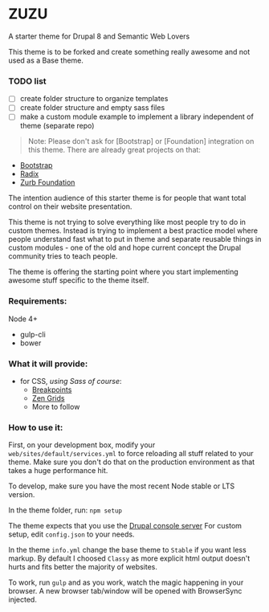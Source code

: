 # ZUZU
A starter theme for Drupal 8 and Semantic Web Lovers

This theme is to be forked and create something really awesome and not used as a Base theme.

### TODO list
- [ ] create folder structure to organize templates
- [ ] create folder structure and empty sass files
- [ ] make a custom module example to implement a library independent of theme (separate repo)

> Note: Please don't ask for [Bootstrap] or [Foundation] integration on this theme.
There are already great projects on that:
* [Bootstrap](https://www.drupal.org/project/bootstrap)
* [Radix](https://www.drupal.org/project/radix)
* [Zurb Foundation](https://www.drupal.org/project/zurb_foundation)

The intention audience of this starter theme is for people that want total control on their website presentation.

This theme is not trying to solve everything like most people try to do in custom themes.
Instead is trying to implement a best practice model where people understand fast what to put in theme and separate reusable things in custom modules - one of the old and hope current concept the Drupal community tries to teach people.

The theme is offering the starting point where you start implementing awesome stuff specific to the theme itself.

### Requirements:
Node 4+
  - gulp-cli
  - bower

### What it will provide:
* for CSS, _using Sass of course_:
  * [Breakpoints](http://breakpoint-sass.com/)
  * [Zen Grids](http://zengrids.com/)
  * More to follow

### How to use it:
First, on your development box, modify your `web/sites/default/services.yml`
to force reloading all stuff related to your theme.
Make sure you don't do that on the production environment as that takes a huge performance hit.

To develop, make sure you have the most recent Node stable or LTS version.

In the theme folder, run:
`npm setup`

The theme expects that you use the [Drupal console server](http://docs.drupalconsole.com/en/commands/server.html)
For custom setup, edit `config.json` to your needs.

In the theme `info.yml` change the base theme to `Stable` if you want less markup.
By default I choosed `Classy` as more explicit html output doesn't hurts and fits
better the majority of websites.

To work, run `gulp` and as you work, watch the magic happening in your browser.
A new browser tab/window will be opened with BrowserSync injected.
